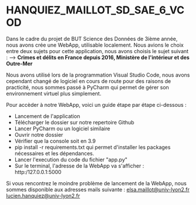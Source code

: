 # HANQUIEZ_MAILLOT_SD_SAE_6_VCOD

Dans le cadre du projet de BUT Science des Données de 3ième année, nous avons crée une WebApp, utilisable localement.
Nous avions le choix entre deux sujets pour cette application, nous avons choisis le sujet suivant : 
--> **Crimes et délits en France depuis 2016, Ministère de l'intérieur et des Outre-Mer**

Nous avons utilisé lors de la programmation Visual Studio Code, nous avons cependant changé de logiciel en cours de route pour des raisons de practicité, nous sommes passé à PyCharm qui permet de gérer son environnement virtuel plus simplement. 

Pour accèder à notre WebApp, voici un guide étape par étape ci-dessous :
- Lancement de l'application
- Télécharger le dossier sur notre repertoire Github
- Lancer PyCharm ou un logiciel similaire
- Ouvrir notre dossier
- Vérifier que la console soit en 3.9
- pip install -r requirements.txt qui permet d'installer les packages nécessaires et les dépendances.
- Lancer l'execution du code du fichier "app.py"
- Sur le terminal, l'adresse de la WebApp va s'afficher : http:/127.0.0.1:5000

Si vous rencontrez le moindre problème de lancement de la WebApp, nous sommes disponible aux adresses mails suivante :
elsa.maillot@univ-lyon2.fr
lucien.hanquiez@univ-lyon2.fr
